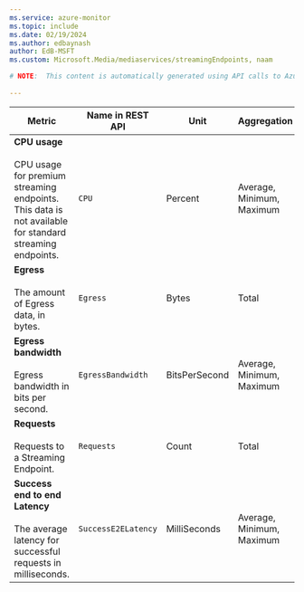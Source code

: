 ```yaml
---
ms.service: azure-monitor
ms.topic: include
ms.date: 02/19/2024
ms.author: edbaynash
author: EdB-MSFT
ms.custom: Microsoft.Media/mediaservices/streamingEndpoints, naam

# NOTE:  This content is automatically generated using API calls to Azure. Any edits made on these files will be overwritten in the next run of the script. 
 
---
```



|Metric|Name in REST API|Unit|Aggregation|Dimensions|Time Grains|DS Export|
|---|---|---|---|---|---|---|
|**CPU usage**<br><br>CPU usage for premium streaming endpoints. This data is not available for standard streaming endpoints. |`CPU` |Percent |Average, Minimum, Maximum |\<none\>|PT1M |Yes|
|**Egress**<br><br>The amount of Egress data, in bytes. |`Egress` |Bytes |Total |`OutputFormat`|PT1M |Yes|
|**Egress bandwidth**<br><br>Egress bandwidth in bits per second. |`EgressBandwidth` |BitsPerSecond |Average, Minimum, Maximum |\<none\>|PT1M |No|
|**Requests**<br><br>Requests to a Streaming Endpoint. |`Requests` |Count |Total |`OutputFormat`, `HttpStatusCode`, `ErrorCode`|PT1M |Yes|
|**Success end to end Latency**<br><br>The average latency for successful requests in milliseconds. |`SuccessE2ELatency` |MilliSeconds |Average, Minimum, Maximum |`OutputFormat`|PT1M |Yes|